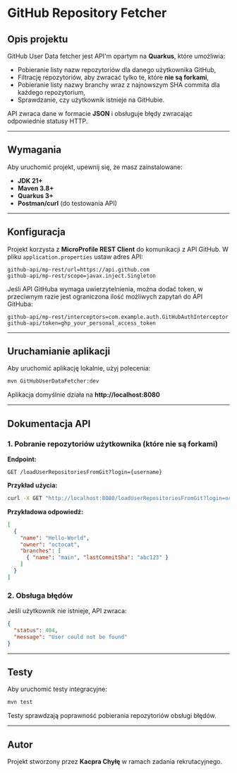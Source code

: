 # GitHub Repository Fetcher

## Opis projektu
GitHub User Data fetcher jest API'm opartym na **Quarkus**, które umożliwia:
- Pobieranie listy nazw repozytoriów dla danego użytkownika GitHub,
- Filtrację repozytoriów, aby zwracać tylko te, które **nie są forkami**,
- Pobieranie listy nazwy branchy wraz z najnowszym SHA commita dla każdego repozytorium,
- Sprawdzanie, czy użytkownik istnieje na GitHubie.

API zwraca dane w formacie **JSON** i obsługuje błędy zwracając odpowiednie statusy HTTP.

---

## Wymagania
Aby uruchomić projekt, upewnij się, że masz zainstalowane:
- **JDK 21+**
- **Maven 3.8+**
- **Quarkus 3+**
- **Postman/curl** (do testowania API)

---

## Konfiguracja

Projekt korzysta z **MicroProfile REST Client** do komunikacji z API GitHub.
W pliku `application.properties` ustaw adres API:
```properties
github-api/mp-rest/url=https://api.github.com
github-api/mp-rest/scope=javax.inject.Singleton
```

Jeśli API GitHuba wymaga uwierzytelnienia, można dodać token, w przeciwnym razie jest ograniczona ilość możliwych zapytań do API GitHuba:
```properties
github-api/mp-rest/interceptors=com.example.auth.GitHubAuthInterceptor
github-api/token=ghp_your_personal_access_token
```

---

## Uruchamianie aplikacji
Aby uruchomić aplikację lokalnie, użyj polecenia:
```sh
mvn GitHubUserDataFetcher:dev
```

Aplikacja domyślnie działa na **http://localhost:8080**

---

## Dokumentacja API

### 1. Pobranie repozytoriów użytkownika (które nie są forkami)
**Endpoint:**
```http
GET /loadUserRepositoriesFromGit?login={username}
```
**Przykład użycia:**
```sh
curl -X GET "http://localhost:8080/loadUserRepositoriesFromGit?login=octocat" -H "Accept: application/json"
```
**Przykładowa odpowiedź:**
```json
[
  {
    "name": "Hello-World",
    "owner": "octocat",
    "branches": [
      { "name": "main", "lastCommitSha": "abc123" }
    ]
  }
]
```

### 2. Obsługa błędów
Jeśli użytkownik nie istnieje, API zwraca:
```json
{
  "status": 404,
  "message": "User could not be found"
}
```

---

## Testy
Aby uruchomić testy integracyjne:
```sh
mvn test
```
Testy sprawdzają poprawność pobierania repozytoriów obsługi błędów.

---

## Autor
Projekt stworzony przez **Kacpra Chyłę** w ramach zadania rekrutacyjnego.

